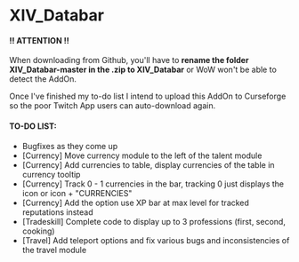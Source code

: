 # XIV_Databar
#### !! ATTENTION !!
When downloading from Github, you'll have to **rename the folder XIV_Databar-master in the .zip to XIV_Databar** or WoW won't be able to detect the AddOn.

Once I've finished my to-do list I intend to upload this AddOn to Curseforge so the poor Twitch App users can auto-download again.

#### TO-DO LIST:
- Bugfixes as they come up
- [Currency] Move currency module to the left of the talent module
- [Currency] Add currencies to table, display currencies of the table in currency tooltip
- [Currency] Track 0 - 1 currencies in the bar, tracking 0 just displays the icon or icon + "CURRENCIES"
- [Currency] Add the option use XP bar at max level for tracked reputations instead
- [Tradeskill] Complete code to display up to 3 professions (first, second, cooking)
- [Travel] Add teleport options and fix various bugs and inconsistencies of the travel module
